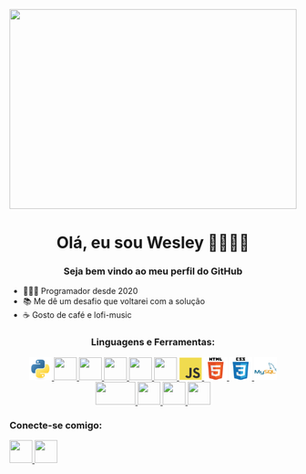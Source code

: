 <p align='center'><img src='https://i.pinimg.com/originals/83/b8/09/83b809857acd41a7bad4935b4734f9fc.gif' width='100%' height='350'></p>
<h1 align='center'>Olá, eu sou Wesley 🖖👨🏾‍💻</h1>
<h3 align='center'>Seja bem vindo ao meu perfil do GitHub</h3>

* 👨🏾‍💻 Programador desde 2020
* 📚 Me dê um desafio que voltarei com a solução
* ☕ Gosto de café e lofi-music

<h3 align='center'>Linguagens e Ferramentas:</h3>
<p align='center'>
<a href='https://www.python.org/' target='_blank'>
<img src='https://raw.githubusercontent.com/devicons/devicon/master/icons/python/python-original.svg' width='40' height='40'>
</a>
<a href='https://www.djangoproject.com/' target='_blank'>
<img src='https://camo.githubusercontent.com/537f66454b766b0d56da91225206ebf6d28ecff24d84668d52cf9430e02460fd/68747470733a2f2f63646e2e776f726c64766563746f726c6f676f2e636f6d2f6c6f676f732f646a616e676f2e737667' width='40' height='40'>
</a>
<a href='https://www.selenium.dev/' target='_blank'>
<img src='https://raw.githubusercontent.com/detain/svg-logos/780f25886640cef088af994181646db2f6b1a3f8/svg/selenium-logo.svg' width='40' height='40'>
</a>
<a href='https://doc.qt.io/qt-6/qtdesigner-manual.html' target='_blank'>
<img src='https://upload.wikimedia.org/wikipedia/commons/thumb/f/fc/Qt_logo_2013.svg/1200px-Qt_logo_2013.svg.png' width='40' height='40'>
</a>
<a href='https://requests.readthedocs.io/en/latest/' target='_blank'>
<img src='https://upload.wikimedia.org/wikipedia/commons/a/aa/Requests_Python_Logo.png' width='40' height='40'>
</a>
<a href='https://pypi.org/project/beautifulsoup4/' target='_blank'>
<img src='https://cdn-ak.f.st-hatena.com/images/fotolife/m/mitsu3204/20180824/20180824013430.jpg' width='40' height='40'>
</a>
<a href='https://developer.mozilla.org/pt-BR/docs/Web/JavaScript' target='_blank'>
<img src='https://raw.githubusercontent.com/devicons/devicon/master/icons/javascript/javascript-original.svg' width='40' height='40'>
</a>
<a href='https://developer.mozilla.org/pt-BR/docs/Web/HTML' target='_blank'>
<img src='https://raw.githubusercontent.com/devicons/devicon/master/icons/html5/html5-original-wordmark.svg' width='40' height='40'>
</a>
<a href='https://developer.mozilla.org/pt-BR/docs/Web/CSS' target='_blank'>
<img src='https://raw.githubusercontent.com/devicons/devicon/master/icons/css3/css3-original-wordmark.svg' width='40' height='40'>
</a>
<a href='https://www.mysql.com/' target='_blank'>
<img src='https://raw.githubusercontent.com/devicons/devicon/master/icons/mysql/mysql-original-wordmark.svg' width='40' height='40'>
</a>
<a href='https://www.sqlite.org/index.html' target='_blank'>
<img src='https://upload.wikimedia.org/wikipedia/commons/thumb/3/38/SQLite370.svg/1280px-SQLite370.svg.png' width='70' height='40'>
</a>
<a href='https://dbeaver.io/about/' target='_blank'>
<img src='https://upload.wikimedia.org/wikipedia/commons/thumb/b/b5/DBeaver_logo.svg/1200px-DBeaver_logo.svg.png' width='40' height='40'>
</a>
<a href='https://www.docker.com/' target='_blank'>
<img src='https://img.mandic.com.br/blog/2015/01/homepage-docker-logo.png' width='40' height='40'>
</a>
<a href='https://git-scm.com/' target='_blank'>
<img src='https://git-scm.com/images/logos/downloads/Git-Icon-1788C.png' width='40' height='40'>
</a>
</p>



<h3>Conecte-se comigo:</h3>
<p>
<a href='https://www.instagram.com/_wesleybreno_/' target='_blank'>
<img src='https://raw.githubusercontent.com/rahuldkjain/github-profile-readme-generator/master/src/images/icons/Social/instagram.svg' width='40' height='40'>
</a>
<a href='https://www.linkedin.com/in/wesley-breno-ba2b33208/' target='_blank'>
<img src='https://camo.githubusercontent.com/8c244a7a7b8a6e767d241c9a6c5e1b5e13ea693770c52bbc3fe564ba4044a4c9/68747470733a2f2f63646e2d69636f6e732d706e672e666c617469636f6e2e636f6d2f3531322f3137342f3137343835372e706e67' width='40' height='40'>
</a>
</p>

